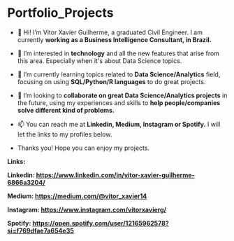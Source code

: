 # Portfolio_Projects

- 👋 Hi! I’m Vitor Xavier Guilherme, a graduated Civil Engineer. I am currently **working as a Business Intelligence Consultant, in Brazil.** 

- 👀 I’m interested in **technology** and all the new features that arise from this area. Especially when it's about Data Science topics.

- 🌱 I’m currently learning topics related to **Data Science/Analytics** field, focusing on using **SQL/Python/R languages** to do great projects.

- 💞️ I’m looking to **collaborate on great Data Science/Analytics projects** in the future, using my experiences and skills to **help people/companies solve different kind of problems.**

- 📫 You can reach me at **Linkedin, Medium, Instagram or Spotify.** I will let the links to my profiles below. 

- Thanks you! Hope you can enjoy my projects.


**Links:**

**Linkedin: https://www.linkedin.com/in/vitor-xavier-guilherme-6866a3204/**

**Medium: https://medium.com/@vitor_xavier14**

**Instagram: https://www.instagram.com/vitorxavierg/**

**Spotify: https://open.spotify.com/user/12165962578?si=f769dfae7a654e35**



	
